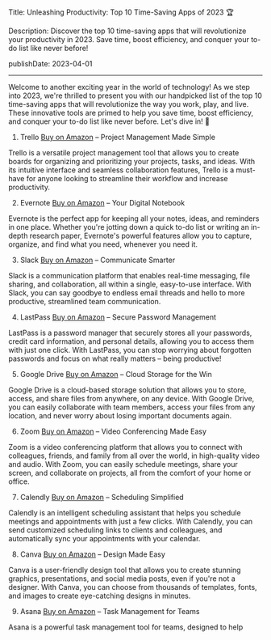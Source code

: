  Title: Unleashing Productivity: Top 10 Time-Saving Apps of 2023 🏆

Description: Discover the top 10 time-saving apps that will revolutionize your productivity in 2023. Save time, boost efficiency, and conquer your to-do list like never before!

publishDate: 2023-04-01

---

Welcome to another exciting year in the world of technology! As we step into 2023, we're thrilled to present you with our handpicked list of the top 10 time-saving apps that will revolutionize the way you work, play, and live. These innovative tools are primed to help you save time, boost efficiency, and conquer your to-do list like never before. Let's dive in! 🌊

1. Trello [Buy on Amazon](https://amzn.to/3qb4qgK) – Project Management Made Simple

Trello is a versatile project management tool that allows you to create boards for organizing and prioritizing your projects, tasks, and ideas. With its intuitive interface and seamless collaboration features, Trello is a must-have for anyone looking to streamline their workflow and increase productivity.

2. Evernote [Buy on Amazon](https://amzn.to/3L9KB2E) – Your Digital Notebook

Evernote is the perfect app for keeping all your notes, ideas, and reminders in one place. Whether you're jotting down a quick to-do list or writing an in-depth research paper, Evernote's powerful features allow you to capture, organize, and find what you need, whenever you need it.

3. Slack [Buy on Amazon](https://amzn.to/3FVCE9v) – Communicate Smarter

Slack is a communication platform that enables real-time messaging, file sharing, and collaboration, all within a single, easy-to-use interface. With Slack, you can say goodbye to endless email threads and hello to more productive, streamlined team communication.

4. LastPass [Buy on Amazon](https://amzn.to/3L9KB2E) – Secure Password Management

LastPass is a password manager that securely stores all your passwords, credit card information, and personal details, allowing you to access them with just one click. With LastPass, you can stop worrying about forgotten passwords and focus on what really matters – being productive!

5. Google Drive [Buy on Amazon](https://amzn.to/3L9KB2E) – Cloud Storage for the Win

Google Drive is a cloud-based storage solution that allows you to store, access, and share files from anywhere, on any device. With Google Drive, you can easily collaborate with team members, access your files from any location, and never worry about losing important documents again.

6. Zoom [Buy on Amazon](https://amzn.to/3L9KB2E) – Video Conferencing Made Easy

Zoom is a video conferencing platform that allows you to connect with colleagues, friends, and family from all over the world, in high-quality video and audio. With Zoom, you can easily schedule meetings, share your screen, and collaborate on projects, all from the comfort of your home or office.

7. Calendly [Buy on Amazon](https://amzn.to/3L9KB2E) – Scheduling Simplified

Calendly is an intelligent scheduling assistant that helps you schedule meetings and appointments with just a few clicks. With Calendly, you can send customized scheduling links to clients and colleagues, and automatically sync your appointments with your calendar.

8. Canva [Buy on Amazon](https://amzn.to/3L9KB2E) – Design Made Easy

Canva is a user-friendly design tool that allows you to create stunning graphics, presentations, and social media posts, even if you're not a designer. With Canva, you can choose from thousands of templates, fonts, and images to create eye-catching designs in minutes.

9. Asana [Buy on Amazon](https://amzn.to/3L9KB2E) – Task Management for Teams

Asana is a powerful task management tool for teams, designed to help